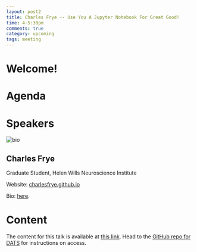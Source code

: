 ```yaml
---
layout: post2
title: Charles Frye -- Use You A Jupyter Notebook For Great Good!
time: 4-5:30pm
comments: true
category: upcoming
tags: meeting
---
```


# Welcome!

# Agenda

# Speakers

![bio]({{site.url}}/bioimages/frye.png)

## Charles Frye
Graduate Student, Helen Wills Neuroscience Institute


Website: [charlesfrye.github.io](https://charlesfrye.github.io/)

Bio: [here](https://charlesfrye.github.io/about/).

# Content

The content for this talk is available at
[this link](https://github.com/BIDS/dats/tree/master/code_examples/JupyterNotebookForGreatGood).
Head to the
[GitHub repo for DATS](https://github.com/BIDS/dats)
for instructions on access.
